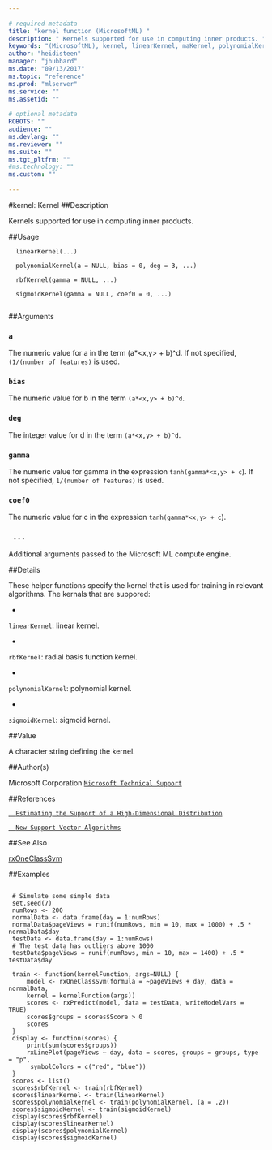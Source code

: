 ```yaml
--- 
 
# required metadata 
title: "kernel function (MicrosoftML) " 
description: " Kernels supported for use in computing inner products. " 
keywords: "(MicrosoftML), kernel, linearKernel, maKernel, polynomialKernel, rbfKernel, sigmoidKernel" 
author: "heidisteen" 
manager: "jhubbard" 
ms.date: "09/13/2017" 
ms.topic: "reference" 
ms.prod: "mlserver" 
ms.service: "" 
ms.assetid: "" 
 
# optional metadata 
ROBOTS: "" 
audience: "" 
ms.devlang: "" 
ms.reviewer: "" 
ms.suite: "" 
ms.tgt_pltfrm: "" 
#ms.technology: "" 
ms.custom: "" 
 
--- 
```

 
 
 
 
 
 
 
 
 
 #kernel: Kernel 
 ##Description
 
Kernels supported for use in computing inner products.
 
 
 ##Usage

```   
  linearKernel(...)
  
  polynomialKernel(a = NULL, bias = 0, deg = 3, ...)
  
  rbfKernel(gamma = NULL, ...)
  
  sigmoidKernel(gamma = NULL, coef0 = 0, ...)
 
```
 
 ##Arguments

   
  
 ### `a`
 The numeric value for a in the term (a*<x,y> + b)^d. If not specified, `(1/(number of features)` is used. 
  
  
  
 ### `bias`
 The numeric value for b in the term `(a*<x,y> + b)^d`. 
  
  
  
 ### `deg`
 The integer value for d in the term `(a*<x,y> + b)^d`. 
  
  
  
 ### `gamma`
 The numeric value for gamma in the expression `tanh(gamma*<x,y> + c`). If not specified, `1/(number of features)` is used. 
  
  
  
 ### `coef0`
 The numeric value for c in the expression `tanh(gamma*<x,y> + c`). 
  
  
  
 ### ` ...`
 Additional arguments passed to the Microsoft ML compute engine. 
  
 
 
 ##Details
 
These helper functions specify the kernel that is used for training in
relevant algorithms. The kernals that are suppored: 
 
 
* 
 `linearKernel`: linear kernel.
 
* 
 `rbfKernel`: radial basis function kernel. 
 
* 
 `polynomialKernel`: polynomial kernel. 
 
* 
 `sigmoidKernel`: sigmoid kernel. 


 
 
 ##Value
 
A character string defining the kernel.
 
 ##Author(s)
 
Microsoft Corporation [`Microsoft Technical Support`](https://go.microsoft.com/fwlink/?LinkID=698556&clcid=0x409)

 
 
 ##References
 
[`	Estimating the Support of a High-Dimensional Distribution`](http://research.microsoft.com/pubs/69731/tr-99-87.pdf)


[`	New Support Vector Algorithms`](http://www.stat.purdue.edu/~yuzhu/stat598m3/Papers/NewSVM.pdf)

 
 
 ##See Also
 
[rxOneClassSvm](rxOneClassSvm.md)
   
 ##Examples

 ```
   
  # Simulate some simple data
  set.seed(7)
  numRows <- 200
  normalData <- data.frame(day = 1:numRows)
  normalData$pageViews = runif(numRows, min = 10, max = 1000) + .5 * normalData$day
  testData <- data.frame(day = 1:numRows)
  # The test data has outliers above 1000
  testData$pageViews = runif(numRows, min = 10, max = 1400) + .5 * testData$day
  
  train <- function(kernelFunction, args=NULL) {
      model <- rxOneClassSvm(formula = ~pageViews + day, data = normalData,
      kernel = kernelFunction(args))
      scores <- rxPredict(model, data = testData, writeModelVars = TRUE)
      scores$groups = scores$Score > 0
      scores
  }
  display <- function(scores) {
      print(sum(scores$groups))
      rxLinePlot(pageViews ~ day, data = scores, groups = groups, type = "p",
       symbolColors = c("red", "blue"))
  }
  scores <- list()
  scores$rbfKernel <- train(rbfKernel)
  scores$linearKernel <- train(linearKernel)
  scores$polynomialKernel <- train(polynomialKernel, (a = .2))
  scores$sigmoidKernel <- train(sigmoidKernel)
  display(scores$rbfKernel)
  display(scores$linearKernel)
  display(scores$polynomialKernel)
  display(scores$sigmoidKernel)
 
```
 
 
 
